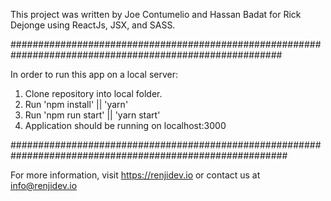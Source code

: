 This project was written by Joe Contumelio and Hassan Badat for Rick Dejonge using ReactJs, JSX, and SASS.

#########################################################################################################

In order to run this app on a local server:

1. Clone repository into local folder.
2. Run 'npm install' || 'yarn'
3. Run 'npm run start' || 'yarn start'
4. Application should be running on localhost:3000

##########################################################################################################

For more information, visit https://renjidev.io
or contact us at info@renjidev.io

